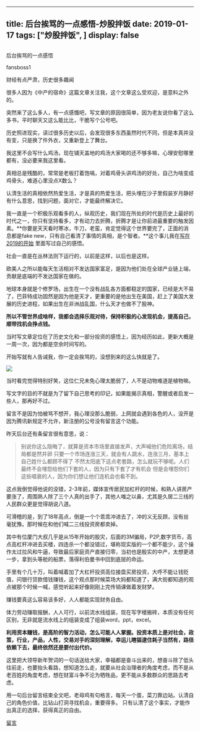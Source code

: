 
---
title:   后台挨骂的一点感悟-炒股拌饭
date: 2019-01-17
tags: ["炒股拌饭", ]
display: false
---


## 



后台挨骂的一点感悟




fansboss1




财经有点严肃，历史很多趣闻


很多人因为《中产的宿命》这篇文章关注我，这个文章这么受欢迎，是意料之外的。

突然来了这么多人，有一点感慨吧，写文章的原因很简单，因为老友说你看了这么多书，平时聊天又这么能比比，干脆写个公号吧。

历史照进现实，读过很多历史以后，会发现很多东西虽然时代不同，但是本真并没有变，只是换了件外衣，又重新登上了舞台。

我这里不会写什么鸡汤，现在铺天盖地的鸡汤大家喝的还不够多嘛，心理安慰哪里都有，没必要来我这里看。

真相总是残酷的，常常是老板打着饱嗝，对着鸡骨头讲鸡汤的好处，自己为啥变成鸡骨头，难道心里没点X数么？

认清生活的真相依然热爱生活，才是真的热爱生活，把头埋在沙子里假装岁月静好有什么意思，找到问题，面对它，才能最终解决它。

我一直是一个积极乐观看多的人，纵观历史，我们现在所处的时代是历史上最好的时代之一，你只有坚持看多，才有动力去折腾，折腾才是让你前进最重要的触发因素。**你要是天天看时寒冰，牛刀，老蛮，肯定觉得这个世界要完了，正面的消息都是fake new，只有自己看清了事情的真相，是个智者。**这个事儿我在[写在2019的开始](http://mp.weixin.qq.com/s?__biz=MzU4Mzc4MzIyOA==&amp;mid=2247483814&amp;idx=1&amp;sn=cbc7f67d8898f5e4f0380b9eedaef01d&amp;chksm=fda287f5cad50ee3d86e18fe69998d5644eb84b6d1a89fd7c516198051cb6e8bc7ce05488f7e&amp;scene=21#wechat_redirect)&nbsp;里面写过自己的感悟。

社会一直是在丛林法则下运行的，以前是这样，以后也是这样。

欧美人之所以能每天生活相对不发达国家富足，是因为他们处在全球产业链上端，贡献是底端的不发达国家在做的。

地球本身就是个修罗场，出生在一个没有战乱各方面都稳定的国家，已经是大不易了，巴菲特成功固然是因为他是天才，更重要的是他出生在美国，赶上了美国大发展的历史进程，如果出生在非洲战乱国，什么天才也做不了股神。

**所以不管世界成啥样，我都会选择乐观对待，保持积极的心发现机会，提高自己，顺带找机会挣点钱。**

当时写文章定位在了历史文化和一部分投资的感悟上，因为经历如此，更新大概是一周一次，因为都是空余时间写的。

开始写就有人告诫我，你一定会挨骂的，没想到来的这么快就是了。

<img class="" data-copyright="0" data-ratio="0.3482142857142857" data-s="300,640" src="https://mmbiz.qpic.cn/mmbiz_jpg/BSbL23YpK41Wpic58JRqQY9WqxtH28McCKIM5vCLMg0hpf0ETvs3xicIc4I1J4KKapCuAWVPmKibwy7MJUV66L5uQ/640?wx_fmt=jpeg" data-type="jpeg" data-w="784" style=""/>

当时看完觉得特别好笑，这位仁兄未免心理太脆弱了，人不是动物难道是植物嘛。

写文字的目的不就是为了留下自己思考的印记，如果能揭示真相，警醒或者启发一些人，那再好不过。

留言不是因为怕被骂不想开，我心理没那么脆弱，上网就会遇到各色的人，没开是因为腾讯新规定不允许，新注册的公号没有留言这个功能。

昨天后台还有条留言很有意思，说：

> 别说你这么隐晦了，就算是资本市场里直接发声，大声喊他们危险离场，结局都是然并卵&nbsp;只要一个市场连涨三天，就会有人跳水，连涨三月，基本上自己姓什么都顾不得了&nbsp;不然太阳底下这点老套路，怎么就玩不够呢。人们最终不会埋怨给他们下套的人，因为只有下套了才有机会&nbsp;但是会埋怨你们这些唱衰的人，因为你们想让他们连机会也看不到。

这点我倒觉得他说的没错，2-3年前，媒体宣传居民加杠杆的时候，和熟人讲房产要涨了，周围熟人除了三个人真的出手了，其他人嗤之以鼻，尤其是久居二三线的人民群众更是觉得胡说八道。

可滑稽的是，到了18年高点，倒是一个个乖乖冲进去了，冲的义无反顾，没有丝毫犹豫。那时候在和他们喊二三线投资房都卖掉。

其中有位厦门大叔几乎是从15年开始的股灾，后面的3M骗局，P2P,数字货币，高点高杠杆冲进去买楼，四连杀一个都没错过，堪称现实版的一个都不能少，这个操作太过拉风和牛逼，导致最后家庭资产直接归零，当初也是殷实的中产，太想更进一步，拿到头等舱的船票，落得利伯曼书中回到底层的命运。

手里有个几十万，叫着喊着加了大杠杆投资高位接盘买房投资，大呼不能让钱贬值，问银行贷款借钱赚钱，这个观点那时候菜场大妈都知道了，满大街都知道的观点被那个时候一喊，感觉听起来好像刚刚上完传销课做着发财梦。

赚钱要真这么容易该多好，人人都能实现财务自由。

体力劳动赚取报酬，人人可行，以前流水线组装，现在写字楼搬砖，本质没有任何区别，无非就是流水线上的组装变成了组装word，ppt，excel。

**利用资本赚钱，是高阶的智力活动，怎么可能人人掌握。投资本质上是对社会，政策，行业，产品，人性，交易对手的深刻理解，幸运儿瞎猫逮住耗子当然有，路径依赖下去，最终依然还是要付出代价。**

这里把大领导新年贺词的一句话送给大家，幸福都是奋斗出来的，想奋斗除了低头往前走，也要抬头看路，想知道怎么走，就要从社会治理者的角度考虑，而不是从老百姓的角度考虑，想在财富斗争不沦为牺牲品，更不能从多数群众的思路去考虑。

用一句后台留言结束全文吧，老母鸡有句格言，每天一个蛋，菜刀靠边站。认清自己的角色价值，比钻山打洞寻找机会，重要得多。 只有认清了这个事实，才能作出真正的选择，获得真正的自由。









[留言](javascript:;)



